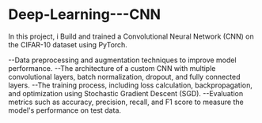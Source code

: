 # Deep-Learning---CNN
In this project, i Build and trained a Convolutional Neural Network (CNN) on the CIFAR-10 dataset using PyTorch.

--Data preprocessing and augmentation techniques to improve model performance.
--The architecture of a custom CNN with multiple convolutional layers, batch normalization, dropout, and fully connected layers.
--The training process, including loss calculation, backpropagation, and optimization using Stochastic Gradient Descent (SGD).
--Evaluation metrics such as accuracy, precision, recall, and F1 score to measure the model's performance on test data.
